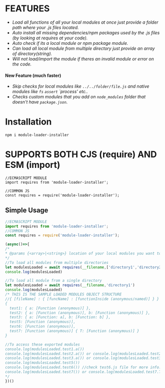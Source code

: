 # FEATURES

- _Load all functions of all your local modules at once just provide a folder path where your .js files located._
- _Auto install all missing dependencies/npm packages used by the .js files (by looking at requires at your code)._
- _Auto check if its a local module or npm package module._
- _Can load all local module from multiple directory just provide an array of directory(string)._
- _Will not load/import the module if theres an invalid module or error on the code._

#### New Feature (much faster)
- _Skip checks for local modules like `../../folder/file.js` and native modules like `fs` `assert` `process' etc.._
- _Checks custom modules that you add on `node_modules` folder that doesn't have `package.json`._

# Installation
```
npm i module-loader-installer
```

# SUPPORTS BOTH CJS (require) AND ESM (import)
```
//ECMASCRIPT MODULE
import requires from 'module-loader-installer';

//COMMON JS
const requires = require('module-loader-installer');
```

## Simple Usage
```js
//ECMASCRIPT MODULE
import requires from 'module-loader-installer';
//COMMON JS
const requires = require('module-loader-installer');

(async()=>{
/*
* @params {<array>|<string>} location of your local modules you want to import.
*/
//To load all modules from multiple directories
let modulesLoaded = await requires(__filename,['directory1','directory2','directory3',...])
console.log(modulesLoaded)

//To load all module from a single directory
let modulesLoaded = await requires(__filename,'directory1')
console.log(modulesLoaded)
/* THIS IS THE SAMPLE LOADED MODULES OBJECT STRUCTURE
//{ [fileName] : { [funcName] : [functionInside (anonymous/named)] } }
{
  test1: { a: [Function (anonymous)] },
  test2: { a: [Function (anonymous)], b: [Function (anonymous)] },
  test3: { a: [Function: a], b: [Function: b] },
  test5: [Function (anonymous)],
  test6: [Function (anonymous)],
  test7: [Function (anonymous)] { T: [Function (anonymous)] }
}

//To access these exported modules
console.log(modulesLoaded.test1.a())
console.log(modulesLoaded.test2.a()) or console.log(modulesLoaded.test2.b())
console.log(modulesLoaded.test3.a()) or console.log(modulesLoaded.test3.b())
console.log(modulesLoaded.test5())
console.log(modulesLoaded.test6()) //check test6.js file for more info.
console.log(modulesLoaded.test7()) or console.log(modulesLoaded.test7.T())
*/
})()
```
